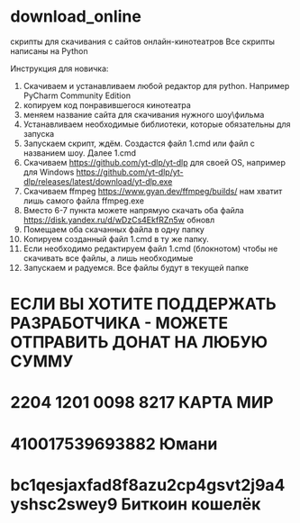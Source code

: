 # download_online
скрипты для скачивания с сайтов онлайн-кинотеатров
Все скрипты написаны на Python

Инструкция для новичка:
1) Скачиваем и устанавливаем любой редактор для python. Например PyCharm Community Edition
2) копируем код понравившегося кинотеатра
3) меняем название сайта для скачивания нужного шоу\фильма
4) Устанавливаем необходимые библиотеки, которые обязательны для запуска
5) Запускаем скрипт, ждём. Создастся файл 1.cmd или файл с названием шоу. Далее 1.cmd
6) Скачиваем https://github.com/yt-dlp/yt-dlp для своей OS, например для Windows https://github.com/yt-dlp/yt-dlp/releases/latest/download/yt-dlp.exe
7) Скачиваем ffmpeg https://www.gyan.dev/ffmpeg/builds/ нам хватит лишь самого файла ffmpeg.exe
8) Вместо 6-7 пункта можете напрямую скачать оба файла https://disk.yandex.ru/d/wDzCs4EkfRZn5w обновл
9) Помещаем оба скачанных файла в одну папку
10) Копируем созданный файл 1.cmd в ту же папку.
11) Если необходимо редактируем файл 1.cmd (блокнотом) чтобы не скачивать все файлы, а лишь необходимые
12) Запускаем и радуемся. Все файлы будут в текущей папке

# ЕСЛИ ВЫ ХОТИТЕ ПОДДЕРЖАТЬ РАЗРАБОТЧИКА - МОЖЕТЕ ОТПРАВИТЬ ДОНАТ НА ЛЮБУЮ СУММУ
# 2204 1201 0098 8217 КАРТА МИР
# 410017539693882 Юмани
# bc1qesjaxfad8f8azu2cp4gsvt2j9a4yshsc2swey9  Биткоин кошелёк
